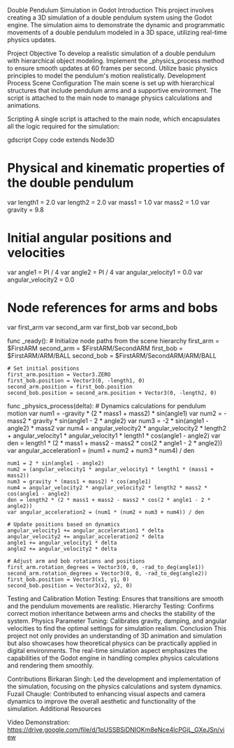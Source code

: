 Double Pendulum Simulation in Godot
Introduction
This project involves creating a 3D simulation of a double pendulum system using the Godot engine. The simulation aims to demonstrate the dynamic and programmatic movements of a double pendulum modeled in a 3D space, utilizing real-time physics updates.

Project Objective
To develop a realistic simulation of a double pendulum with hierarchical object modeling.
Implement the _physics_process method to ensure smooth updates at 60 frames per second.
Utilize basic physics principles to model the pendulum's motion realistically.
Development Process
Scene Configuration
The main scene is set up with hierarchical structures that include pendulum arms and a supportive environment. The script is attached to the main node to manage physics calculations and animations.

Scripting
A single script is attached to the main node, which encapsulates all the logic required for the simulation:

gdscript
Copy code
extends Node3D

# Physical and kinematic properties of the double pendulum
var length1 = 2.0
var length2 = 2.0
var mass1 = 1.0
var mass2 = 1.0
var gravity = 9.8

# Initial angular positions and velocities
var angle1 = PI / 4
var angle2 = PI / 4
var angular_velocity1 = 0.0
var angular_velocity2 = 0.0

# Node references for arms and bobs
var first_arm
var second_arm
var first_bob
var second_bob

func _ready():
    # Initialize node paths from the scene hierarchy
    first_arm = $FirstARM
    second_arm = $FirstARM/SecondARM
    first_bob = $FirstARM/ARM/BALL
    second_bob = $FirstARM/SecondARM/ARM/BALL

    # Set initial positions
    first_arm.position = Vector3.ZERO
    first_bob.position = Vector3(0, -length1, 0)
    second_arm.position = first_bob.position
    second_bob.position = second_arm.position + Vector3(0, -length2, 0)

func _physics_process(delta):
    # Dynamics calculations for pendulum motion
    var num1 = -gravity * (2 * mass1 + mass2) * sin(angle1)
    var num2 = -mass2 * gravity * sin(angle1 - 2 * angle2)
    var num3 = -2 * sin(angle1 - angle2) * mass2
    var num4 = angular_velocity2 * angular_velocity2 * length2 + angular_velocity1 * angular_velocity1 * length1 * cos(angle1 - angle2)
    var den = length1 * (2 * mass1 + mass2 - mass2 * cos(2 * angle1 - 2 * angle2))
    var angular_acceleration1 = (num1 + num2 + num3 * num4) / den

    num1 = 2 * sin(angle1 - angle2)
    num2 = (angular_velocity1 * angular_velocity1 * length1 * (mass1 + mass2))
    num3 = gravity * (mass1 + mass2) * cos(angle1)
    num4 = angular_velocity2 * angular_velocity2 * length2 * mass2 * cos(angle1 - angle2)
    den = length2 * (2 * mass1 + mass2 - mass2 * cos(2 * angle1 - 2 * angle2))
    var angular_acceleration2 = (num1 * (num2 + num3 + num4)) / den

    # Update positions based on dynamics
    angular_velocity1 += angular_acceleration1 * delta
    angular_velocity2 += angular_acceleration2 * delta
    angle1 += angular_velocity1 * delta
    angle2 += angular_velocity2 * delta

    # Adjust arm and bob rotations and positions
    first_arm.rotation_degrees = Vector3(0, 0, -rad_to_deg(angle1))
    second_arm.rotation_degrees = Vector3(0, 0, -rad_to_deg(angle2))
    first_bob.position = Vector3(x1, y1, 0)
    second_bob.position = Vector3(x2, y2, 0)
Testing and Calibration
Motion Testing: Ensures that transitions are smooth and the pendulum movements are realistic.
Hierarchy Testing: Confirms correct motion inheritance between arms and checks the stability of the system.
Physics Parameter Tuning: Calibrates gravity, damping, and angular velocities to find the optimal settings for simulation realism.
Conclusion
This project not only provides an understanding of 3D animation and simulation but also showcases how theoretical physics can be practically applied in digital environments. The real-time simulation aspect emphasizes the capabilities of the Godot engine in handling complex physics calculations and rendering them smoothly.

Contributions
Birkaran Singh: Led the development and implementation of the simulation, focusing on the physics calculations and system dynamics.
Fuzail Chaugle: Contributed to enhancing visual aspects and camera dynamics to improve the overall aesthetic and functionality of the simulation.
Additional Resources

Video Demonstration: https://drive.google.com/file/d/1pUSSBSiDNIOKm8eNce4lcPGjL_GXeJSn/view 
